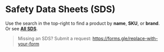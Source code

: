 # Safety Data Sheets (SDS)

Use the search in the top-right to find a product by **name**, **SKU**, or **brand**.  
Or see **[All SDS](sds.md)**.

> Missing an SDS? Submit a request: <https://forms.gle/replace-with-your-form>
